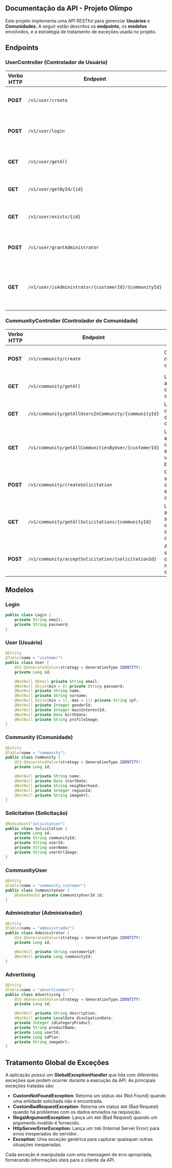 ## Documentação da API - Projeto Olimpo

Este projeto implementa uma API RESTful para gerenciar **Usuários** e **Comunidades**. A seguir estão descritos os **endpoints**, os **modelos** envolvidos, e a estratégia de tratamento de exceções usada no projeto.

## Endpoints

### **UserController** (Controlador de Usuário)

| Verbo HTTP | Endpoint | Descrição | Exemplo de Requisição |
| --- | --- | --- | --- |
| **POST** | `/v1/user/create` | Cria um novo usuário a partir de um objeto JSON. | **Body**: JSON com os dados do usuário. |
| **POST** | `/v1/user/login` | Realiza o login de um usuário com email e senha. | **Body**: JSON com os dados de login. |
| **GET** | `/v1/user/getAll` | Lista todos os usuários cadastrados no sistema. | - |
| **GET** | `/v1/user/getById/{id}` | Lista um usuário específico pelo seu ID. | **Path Variable**: `id` do usuário. |
| **GET** | `/v1/user/exists/{id}` | Verifica se um usuário existe pelo ID. | **Path Variable**: `id` do usuário. |
| **POST** | `/v1/user/grantAdministrator` | Concede permissão de administrador para um usuário. | **Body**: JSON com os dados do administrador. |
| **GET** | `/v1/user/isAdministrator/{customerId}/{communityId}` | Verifica se um usuário é administrador de uma comunidade. | **Path Variables**: `customerId` (ID do usuário) e `communityId` (ID da comunidade). |

### **CommunityController** (Controlador de Comunidade)

| Verbo HTTP | Endpoint | Descrição | Exemplo de Requisição |
| --- | --- | --- | --- |
| **POST** | `/v1/community/create` | Cria uma nova comunidade. | **Body**: JSON com os dados da comunidade. |
| **GET** | `/v1/community/getAll` | Lista todas as comunidades cadastradas. | - |
| **GET** | `/v1/community/getAllUsersInCommunity/{communityId}` | Lista todos os usuários de uma comunidade. | **Path Variable**: `communityId` (ID da comunidade). |
| **GET** | `/v1/community/getAllCommunitiesByUser/{customerId}` | Lista todas as comunidades em que um usuário participa. | **Path Variable**: `customerId` (ID do usuário). |
| **POST** | `/v1/community/createSolicitation` | Cria uma solicitação de ingresso em uma comunidade. | **Body**: JSON com os dados da solicitação. |
| **GET** | `/v1/community/getAllSolicitations/{communityId}` | Lista todas as solicitações de ingresso de uma comunidade. | **Path Variable**: `communityId` (ID da comunidade). |
| **POST** | `/v1/community/acceptSolicitation/{solicitationId}` | Aceita uma solicitação de ingresso na comunidade. | **Path Variable**: `solicitationId` (ID da solicitação). |

## Modelos

### **Login**

```java
public class Login {
    private String email;
    private String password;
}
```

### **User** (Usuário)

```java
@Entity
@Table(name = "customer")
public class User {
    @Id @GeneratedValue(strategy = GenerationType.IDENTITY)
    private Long id;

    @NotNull @Email private String email;
    @NotNull @Size(min = 8) private String password;
    @NotNull private String name;
    @NotNull private String surname;
    @NotNull @Size(min = 11, max = 11) private String cpf;
    @NotNull private Integer genderId;
    @NotNull private Integer mainInterestId;
    @NotNull private Date birthdate;
    @NotNull private String profileImage;
}

```

### **Community** (Comunidade)

```java
@Entity
@Table(name = "community")
public class Community {
    @Id @GeneratedValue(strategy = GenerationType.IDENTITY)
    private Long id;

    @NotNull private String name;
    @NotNull private Date startDate;
    @NotNull private String neighborhood;
    @NotNull private Integer regionId;
    @NotNull private String imageUrl;
}

```

### **Solicitation** (Solicitação)

```java
@RedisHash("solicitation")
public class Solicitation {
    private Long id;
    private String communityId;
    private String userId;
    private String userName;
    private String userUrlImage;
}

```

### CommunityUser

```java
@Entity
@Table(name = "community_customer")
public class CommunityUser {
    @EmbeddedId private CommunityUserId id;
}

```

### **Administrator** (Administrador)

```java
@Entity
@Table(name = "administrador")
public class Administrator {
    @Id @GeneratedValue(strategy = GenerationType.IDENTITY)
    private Long id;

    @NotNull private String customerCpf;
    @NotNull private Long communityId;
}

```

### Advertising

```java
@Entity
@Table(name = "advertisement")
public class Advertising {
    @Id @GeneratedValue(strategy = GenerationType.IDENTITY)
    private Long id;

    @NotNull private String description;
    @NotNull private LocalDate divulgationDate;
    private Integer idCategoryProduct;
    private String productName;
    private Long userId;
    private Long idPlan;
    private String imageUrl;
}

```

## Tratamento Global de Exceções

A aplicação possui um **GlobalExceptionHandler** que lida com diferentes exceções que podem ocorrer durante a execução da API. As principais exceções tratadas são:

- **CustomNotFoundException**: Retorna um status `404` (Not Found) quando uma entidade solicitada não é encontrada.
- **CustomBadRequestException**: Retorna um status `400` (Bad Request) quando há problemas com os dados enviados na requisição.
- **IllegalArgumentException**: Lança um `400` (Bad Request) quando um argumento inválido é fornecido.
- **HttpServerErrorException**: Lança um `500` (Internal Server Error) para erros inesperados do servidor.
- **Exception**: Uma exceção genérica para capturar quaisquer outras situações inesperadas.

Cada exceção é manipulada com uma mensagem de erro apropriada, fornecendo informações úteis para o cliente da API.
